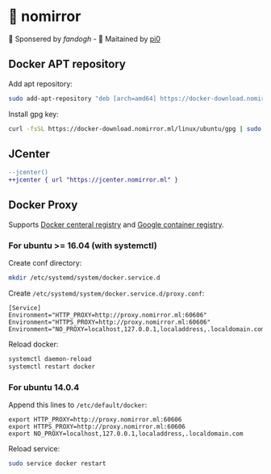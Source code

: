 # 🚀 nomirror

🌰 Sponsered by _fandogh_   - 💛 Maitained by [pi0](https://github.com/pi0) 

## Docker APT repository

Add apt repository:

```bash
sudo add-apt-repository "deb [arch=amd64] https://docker-download.nomirror.ml/linux/ubuntu/ $(lsb_release -cs) stable"
```
    
Install gpg key:

```bash
curl -fsSL https://docker-download.nomirror.ml/linux/ubuntu/gpg | sudo apt-key add -
```

## JCenter

```diff
--jcenter()
++jcenter { url "https://jcenter.nomirror.ml" }
```

## Docker Proxy

Supports [Docker centeral registry](https://hub.docker.com) and [Google container registry](https://cloud.google.com/container-registry/).

### For ubuntu >= 16.04 (with systemctl)

Create conf directory:

```bash
mkdir /etc/systemd/system/docker.service.d
```

Create `/etc/systemd/system/docker.service.d/proxy.conf`:

```inf
[Service]
Environment="HTTP_PROXY=http://proxy.nomirror.ml:60606"
Environment="HTTPS_PROXY=http://proxy.nomirror.ml:60606"
Environment="NO_PROXY=localhost,127.0.0.1,localaddress,.localdomain.com"
```

Reload docker:

```bash
systemctl daemon-reload
systemctl restart docker
```

### For ubuntu 14.0.4

Append this lines to `/etc/default/docker`:

```inf
export HTTP_PROXY=http://proxy.nomirror.ml:60606
export HTTPS_PROXY=http://proxy.nomirror.ml:60606
export NO_PROXY=localhost,127.0.0.1,localaddress,.localdomain.com
```

Reload service:

```bash
sudo service docker restart
```
